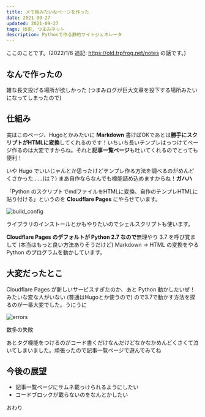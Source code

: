 ```yaml
---
title: メモ帳みたいなページを作った
date: 2021-09-27
updated: 2021-09-27
tags: 技術, つまみネット
description: Pythonで作る静的サイトジェネレータ
---
```


ここのことです。(2022/1/6 追記: https://old.trpfrog.net/notes の話です。)



## なんで作ったの

雑な長文投げる場所が欲しかった (つまみログが巨大文章を投下する場所みたいになってしまったので)



## 仕組み

実はこのページ、Hugoとかみたいに **Markdown** 書けばOKであとは**勝手にスクリプトがHTMLに変換**してくれるのです！いちいち長いテンプレはっつけてページ作るのは大変ですからね。それと**記事一覧ページ**も吐いてくれるのでとっても便利！

いや Hugo でいいじゃんとか思ったけどテンプレ作る方法を調べるのがめんどくさかった……(は？) まあ自作ならなんでも機能詰め込めますからね！**ガハハ**

「Python のスクリプトでmdファイルをHTMLに変換、自作のテンプレHTMLに貼り付ける」というのを **Cloudflare Pages** にやらせています。

![build_config](https://res.cloudinary.com/trpfrog/image/upload/v1641046570/blog/about-notes/build_config.webp)

ライブラリのインストールとかもやりたいのでシェルスクリプトも使います。

**Cloudflare Pages のデフォルトが Python 2.7 なので**無理やり 3.7 を呼び覚まして (本当はもっと良い方法ありそうだけど) Markdown -> HTML の変換をやる Python のプログラムを動かしています。



## 大変だったとこ

Cloudflare Pages が新しいサービスすぎたのか、あと Python 動かしたいぜ！みたいな変な人がいない (普通はHugoとか使うので) ので3.7で動かす方法を探るのが一番大変でした。うにうに

![errors](https://res.cloudinary.com/trpfrog/image/upload/v1641046570/blog/about-notes/errors.webp)

数多の失敗

あとタグ機能をつけるのがコード書くだけなんだけどなかなかめんどくさくて泣いてしまいました。頑張ったので記事一覧ページで遊んでみてね



## 今後の展望

-   記事一覧ページにサムネ載っけられるようにしたい
-   コードブロックが載らないのをなんとかしたい



おわり

